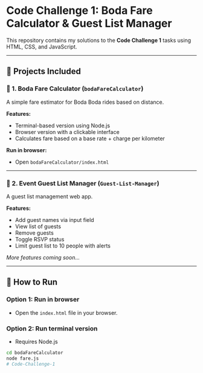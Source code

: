 # Code Challenge 1: Boda Fare Calculator & Guest List Manager

This repository contains my solutions to the **Code Challenge 1** tasks using HTML, CSS, and JavaScript.

---

## 📁 Projects Included

### 🚕 1. Boda Fare Calculator (`bodaFareCalculator`)
A simple fare estimator for Boda Boda rides based on distance.

**Features:**
- Terminal-based version using Node.js
- Browser version with a clickable interface
- Calculates fare based on a base rate + charge per kilometer

**Run in browser:**
- Open `bodaFareCalculator/index.html`

---

### 📝 2. Event Guest List Manager (`Guest-List-Manager`)
A guest list management web app.

**Features:**
- Add guest names via input field
- View list of guests
- Remove guests
- Toggle RSVP status
- Limit guest list to 10 people with alerts

*More features coming soon...*

---

## 🚀 How to Run

### Option 1: Run in browser
- Open the `index.html` file in your browser.

### Option 2: Run terminal version
- Requires Node.js
```bash
cd bodaFareCalculator
node fare.js
# Code-Challenge-1
